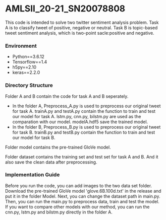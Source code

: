 # AMLSII_20-21_SN20078808
This code is intended to solve two twitter sentiment analysis problem. Task A is to classify tweet of positive, negative or neutral. Task B is topic-based tweet sentiment analysis, which is two-point sacle:positive and negative.

### Environment
- Python==3.6.12
- Tensorflow==1.4
- h5py==2.10
- keras==2.2.0

### Directory Structure
Folder A and B contain the code for task A and B seperately.

- In the folder A, Preprocess_A.py
 is used to preprocess our original tweet for task A. trainA.py and testA.py contain the function to train and test our model for task A. lstm.py, cnn.py, bilstm.py are used as the comparation with our model. modelA.hdf5 save the trained model.
- In the folder B, Preprocess_B.py is used to preprocess our original tweet for task B. trainB.py and testB.py contain the function to train and test our model for task B.

Folder model contains the pre-trained GloVe model.

Folder dataset contains the training set and test set for task A and B. And it also save the clean data after preprocessing.


### Implementation Guide
Before you run the code, you can add images to the two data set folder. 
Download the pre-trained GloVe model 'glove.6B.100d.txt' in the release and put it in the folder Model.
Next, you can change the dataset path in main.py. 
Then, you can run the main.py to preprocess data, train and test the model.
If you want to compare other models with our method, you can run the cnn.py, lstm.py and bilstm.py directly in the folder A.

